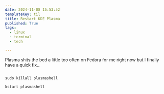 ```yaml
---
date: 2024-11-08 15:53:52
templateKey: til
title: Restart KDE Plasma
published: True
tags:
  - linux
  - terminal
  - tech

---
```


Plasma shits the bed a little too often on Fedora for me right now but I finally have a quick fix...

```

sudo killall plasmashell

kstart plasmashell

```
